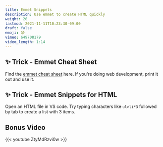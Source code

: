 ```yaml
---
title: Emmet Snippets
description: Use emmet to create HTML quickly
weight: 20
lastmod: 2021-11-11T10:23:30-09:00
draft: false
emoji: 😎
vimeo: 649708179
video_length: 1:14
---
```


## ✨ Trick - Emmet Cheat Sheet

Find the [emmet cheat sheet](https://docs.emmet.io/cheat-sheet/) here. If you're doing web development, print it out and use it.

## ✨ Trick - Emmet Snippets for HTML

Open an HTML file in VS code. Try typing characters like `ul>li*3` followed by tab to create a list with 3 items. 

## Bonus Video

<div class="vid-center">
    {{< youtube ZtyMdRzvi0w >}}
</div>